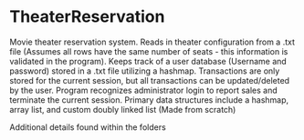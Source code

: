 # TheaterReservation
Movie theater reservation system. 
Reads in theater configuration from a .txt file (Assumes all rows have the same number of seats - this information is validated in the program). Keeps track of a user database (Username and password) stored in a .txt file utilizing a hashmap. Transactions are only stored for the current session, but all transactions can be updated/deleted by the user. Program recognizes administrator login to report sales and terminate the current session.
Primary data structures include a hashmap, array list, and custom doubly linked list (Made from scratch)

Additional details found within the folders
